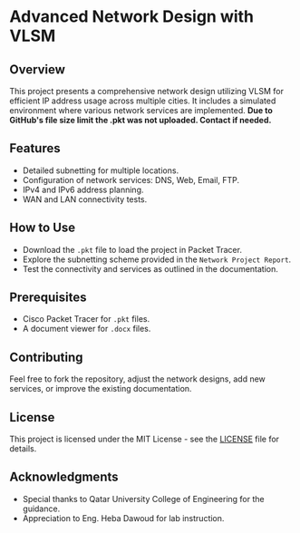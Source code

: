 # Advanced Network Design with VLSM

## Overview
This project presents a comprehensive network design utilizing VLSM for efficient IP address usage across multiple cities. It includes a simulated environment where various network services are implemented. **Due to GitHub's file size limit the .pkt was not uploaded. Contact if needed.**

## Features
- Detailed subnetting for multiple locations.
- Configuration of network services: DNS, Web, Email, FTP.
- IPv4 and IPv6 address planning.
- WAN and LAN connectivity tests.

## How to Use
- Download the `.pkt` file to load the project in Packet Tracer.
- Explore the subnetting scheme provided in the `Network Project Report`.
- Test the connectivity and services as outlined in the documentation.

## Prerequisites
- Cisco Packet Tracer for `.pkt` files.
- A document viewer for `.docx` files.

## Contributing
Feel free to fork the repository, adjust the network designs, add new services, or improve the existing documentation.

## License
This project is licensed under the MIT License - see the [LICENSE](LICENSE) file for details.

## Acknowledgments
- Special thanks to Qatar University College of Engineering for the guidance.
- Appreciation to Eng. Heba Dawoud for lab instruction.
